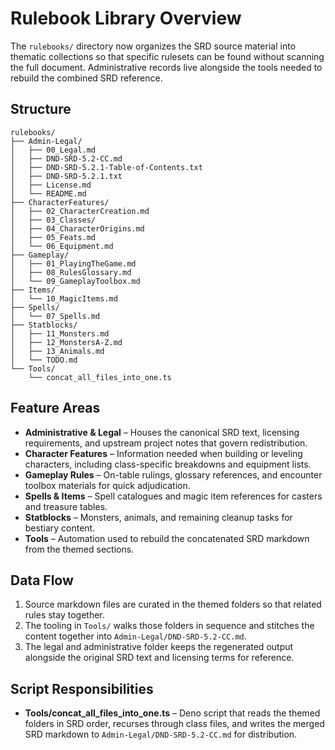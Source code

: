 # Rulebook Library Overview

The `rulebooks/` directory now organizes the SRD source material into thematic collections so that specific rulesets can be found without scanning the full document.  Administrative records live alongside the tools needed to rebuild the combined SRD reference.

## Structure
```
rulebooks/
├── Admin-Legal/
│   ├── 00_Legal.md
│   ├── DND-SRD-5.2-CC.md
│   ├── DND-SRD-5.2.1-Table-of-Contents.txt
│   ├── DND-SRD-5.2.1.txt
│   ├── License.md
│   └── README.md
├── CharacterFeatures/
│   ├── 02_CharacterCreation.md
│   ├── 03_Classes/
│   ├── 04_CharacterOrigins.md
│   ├── 05_Feats.md
│   └── 06_Equipment.md
├── Gameplay/
│   ├── 01_PlayingTheGame.md
│   ├── 08_RulesGlossary.md
│   └── 09_GameplayToolbox.md
├── Items/
│   └── 10_MagicItems.md
├── Spells/
│   └── 07_Spells.md
├── Statblocks/
│   ├── 11_Monsters.md
│   ├── 12_MonstersA-Z.md
│   ├── 13_Animals.md
│   └── TODO.md
└── Tools/
    └── concat_all_files_into_one.ts
```

## Feature Areas
- **Administrative & Legal** – Houses the canonical SRD text, licensing requirements, and upstream project notes that govern redistribution.
- **Character Features** – Information needed when building or leveling characters, including class-specific breakdowns and equipment lists.
- **Gameplay Rules** – On-table rulings, glossary references, and encounter toolbox materials for quick adjudication.
- **Spells & Items** – Spell catalogues and magic item references for casters and treasure tables.
- **Statblocks** – Monsters, animals, and remaining cleanup tasks for bestiary content.
- **Tools** – Automation used to rebuild the concatenated SRD markdown from the themed sections.

## Data Flow
1. Source markdown files are curated in the themed folders so that related rules stay together.
2. The tooling in `Tools/` walks those folders in sequence and stitches the content together into `Admin-Legal/DND-SRD-5.2-CC.md`.
3. The legal and administrative folder keeps the regenerated output alongside the original SRD text and licensing terms for reference.

## Script Responsibilities
- **Tools/concat_all_files_into_one.ts** – Deno script that reads the themed folders in SRD order, recurses through class files, and writes the merged SRD markdown to `Admin-Legal/DND-SRD-5.2-CC.md` for distribution.
